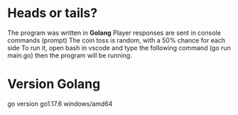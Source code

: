 # Heads or tails?

The program was written in **Golang**
Player responses are sent in console commands (prompt)
The coin toss is random, with a 50% chance for each side
To run it, open bash in vscode and type the following command (go run main.go)
then the program will be running.

# Version Golang
go version go1.17.6 windows/amd64